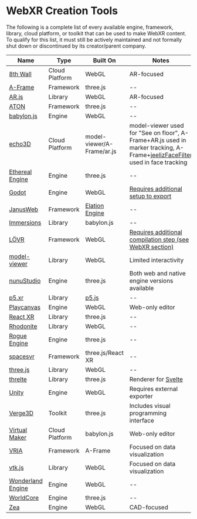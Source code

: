 # WebXR Creation Tools

The following is a complete list of every available engine, framework, library, cloud platform, or toolkit that can be used to make WebXR content.
To qualify for this list, it must still be actively maintained and not formally shut down or discontinued by its creator/parent company.

|Name|Type|Built On|Notes|
|--|--|--|--|
|[8th Wall](https://www.8thwall.com/)|Cloud Platform|WebGL|AR-focused|
|[A-Frame](https://aframe.io/)|Framework|three.js|--|
|[AR.js](https://github.com/AR-js-org/AR.js)|Library|WebGL|AR-focused|
|[ATON](http://osiris.itabc.cnr.it/aton/)|Framework|three.js|--|
|[babylon.js](https://www.babylonjs.com/)|Engine|WebGL|--|
|[echo3D](https://www.echo3d.co/)|Cloud Platform|model-viewer/A-Frame/ar.js|model-viewer used for "See on floor", A-Frame+AR.js used in marker tracking, A-Frame+[jeelizFaceFilter](https://github.com/jeeliz/jeelizFaceFilter) used in face tracking|
|[Ethereal Engine](https://www.etherealengine.com/)|Engine|three.js|--|
|[Godot](https://godotengine.org/)|Engine|WebGL|[Requires additional setup to export](https://www.snopekgames.com/tutorial/2020/how-make-vr-game-webxr-godot)|
|[JanusWeb](https://github.com/jbaicoianu/janusweb)|Framework|[Elation Engine](https://github.com/jbaicoianu/elation-engine)|--|
|[Immersions](https://github.com/bruchansky/immersions)|Library|babylon.js|--|
|[LÖVR](https://lovr.org/)|Framework|WebGL|[Requires additional compilation step (see WebXR section)](https://lovr.org/docs/Compiling)
|[model-viewer](https://modelviewer.dev/)|Library|WebGL|Limited interactivity|
|[nunuStudio](https://www.nunustudio.org/)|Engine|three.js|Both web and native engine versions available|
|[p5.xr](https://p5xr.org/#/)|Library|[p5.js](https://p5js.org/)|--|
|[Playcanvas](https://playcanvas.com/)|Engine|WebGL|Web-only editor|
|[React XR](https://github.com/pmndrs/react-xr)|Library|three.js|--|
|[Rhodonite](https://github.com/actnwit/RhodoniteTS)|Library|WebGL|--|
|[Rogue Engine](https://rogueengine.io/)|Engine|three.js|--|
|[spacesvr](https://github.com/musehq/spacesvr)|Framework|three.js/React XR|--|
|[three.js](https://threejs.org/)|Library|WebGL|--|
|[threlte](https://threlte.xyz/docs/introduction)|Library|three.js|Renderer for [Svelte](https://svelte.dev/)|
|[Unity](https://unity.com/)|Engine|WebGL|Requires external exporter|
|[Verge3D](https://www.soft8soft.com/verge3d/)|Toolkit|three.js|Includes visual programming interface|
|[Virtual Maker](https://www.virtualmaker.net/)|Cloud Platform|babylon.js|Web-only editor|
|[VRIA](https://github.com/vriajs/vria)|Framework|A-Frame|Focused on data visualization|
|[vtk.js](https://kitware.github.io/vtk-js/)|Library|WebGL|Focused on data visualization|
|[Wonderland Engine](https://wonderlandengine.com/)|Engine|WebGL|--|
|[WorldCore](https://github.com/croquet/worldcore)|Engine|three.js|--|
|[Zea](https://www.zea.live/)|Engine|WebGL|CAD-focused|
